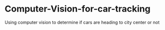 # Computer-Vision-for-car-tracking
Using computer vision to determine if cars are heading to city center or not
